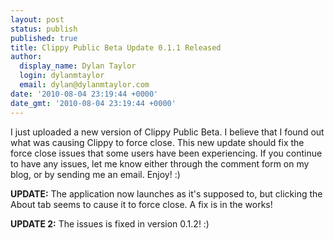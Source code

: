 ```yaml
---
layout: post
status: publish
published: true
title: Clippy Public Beta Update 0.1.1 Released
author:
  display_name: Dylan Taylor
  login: dylanmtaylor
  email: dylan@dylanmtaylor.com
date: '2010-08-04 23:19:44 +0000'
date_gmt: '2010-08-04 23:19:44 +0000'
---
```

<p>I just uploaded a new version of Clippy Public Beta. I believe that I found out what was causing Clippy to force close. This new update should fix the force close issues that some users have been experiencing. If you continue to have any issues, let me know either through the comment form on my blog, or by sending me an email. Enjoy! :)</p>
<p><strong>UPDATE:</strong> The application now launches as it's supposed to, but clicking the About tab seems to cause it to force close. A fix is in the works!</p>
<p><strong>UPDATE 2:</strong> The issues is fixed in version 0.1.2! :)</p>
